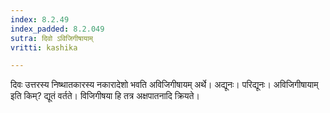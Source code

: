 ```yaml
---
index: 8.2.49
index_padded: 8.2.049
sutra: दिवो ऽविजिगीषायाम्
vritti: kashika

---
```

दिवः उत्तरस्य निष्थातकारस्य नकारादेशो भवति अविजिगीषायम् अर्थे। अद्यूनः। परिद्यूनः। अविजिगीषायाम् इति किम्? द्यूतं वर्तते। विजिगीषया हि तत्र अक्षपातनादि क्रियते।